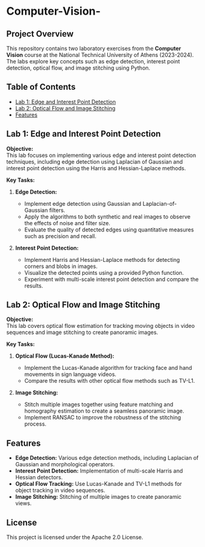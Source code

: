 # Computer-Vision-
## Project Overview

This repository contains two laboratory exercises from the **Computer Vision** course at the National Technical University of Athens (2023-2024). 
The labs explore key concepts such as edge detection, interest point detection, optical flow, and image stitching using Python.


## Table of Contents
- [Lab 1: Edge and Interest Point Detection](#lab-1-edge-and-interest-point-detection)
- [Lab 2: Optical Flow and Image Stitching](#lab-2-optical-flow-and-image-stitching)
- [Features](#features)

## Lab 1: Edge and Interest Point Detection

**Objective:**  
This lab focuses on implementing various edge and interest point detection techniques, including edge detection using Laplacian of Gaussian and interest point detection using the Harris and Hessian-Laplace methods.

**Key Tasks:**
1. **Edge Detection:**
   - Implement edge detection using Gaussian and Laplacian-of-Gaussian filters.
   - Apply the algorithms to both synthetic and real images to observe the effects of noise and filter size.
   - Evaluate the quality of detected edges using quantitative measures such as precision and recall.

2. **Interest Point Detection:**
   - Implement Harris and Hessian-Laplace methods for detecting corners and blobs in images.
   - Visualize the detected points using a provided Python function.
   - Experiment with multi-scale interest point detection and compare the results.


## Lab 2: Optical Flow and Image Stitching

**Objective:**  
This lab covers optical flow estimation for tracking moving objects in video sequences and image stitching to create panoramic images.

**Key Tasks:**
1. **Optical Flow (Lucas-Kanade Method):**
   - Implement the Lucas-Kanade algorithm for tracking face and hand movements in sign language videos.
   - Compare the results with other optical flow methods such as TV-L1.
   
2. **Image Stitching:**
   - Stitch multiple images together using feature matching and homography estimation to create a seamless panoramic image.
   - Implement RANSAC to improve the robustness of the stitching process.

## Features

- **Edge Detection:** Various edge detection methods, including Laplacian of Gaussian and morphological operators.
- **Interest Point Detection:** Implementation of multi-scale Harris and Hessian detectors.
- **Optical Flow Tracking:** Use Lucas-Kanade and TV-L1 methods for object tracking in video sequences.
- **Image Stitching:** Stitching of multiple images to create panoramic views.

## License

This project is licensed under the Apache 2.0 License.
